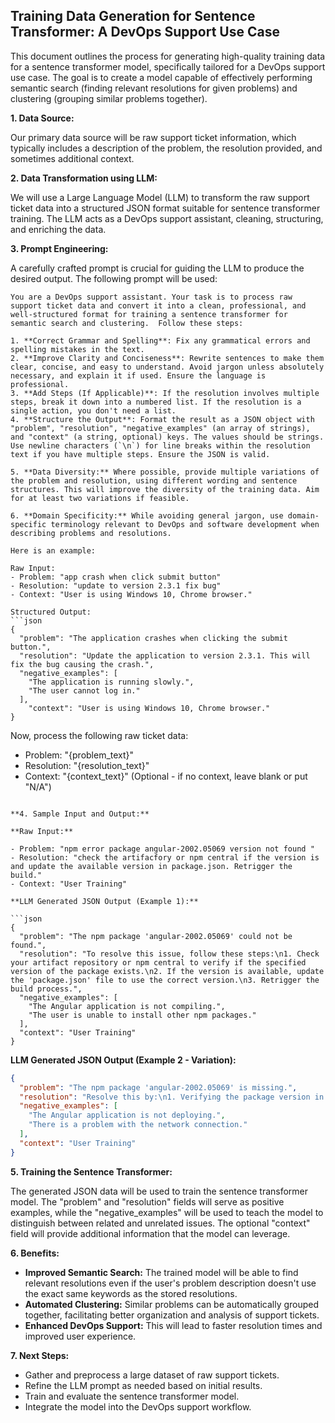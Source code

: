 ## Training Data Generation for Sentence Transformer: A DevOps Support Use Case

This document outlines the process for generating high-quality training data for a sentence transformer model, specifically tailored for a DevOps support use case.  The goal is to create a model capable of effectively performing semantic search (finding relevant resolutions for given problems) and clustering (grouping similar problems together).

**1. Data Source:**

Our primary data source will be raw support ticket information, which typically includes a description of the problem, the resolution provided, and sometimes additional context.

**2. Data Transformation using LLM:**

We will use a Large Language Model (LLM) to transform the raw support ticket data into a structured JSON format suitable for sentence transformer training. The LLM acts as a DevOps support assistant, cleaning, structuring, and enriching the data.

**3. Prompt Engineering:**

A carefully crafted prompt is crucial for guiding the LLM to produce the desired output.  The following prompt will be used:

```
You are a DevOps support assistant. Your task is to process raw support ticket data and convert it into a clean, professional, and well-structured format for training a sentence transformer for semantic search and clustering.  Follow these steps:

1. **Correct Grammar and Spelling**: Fix any grammatical errors and spelling mistakes in the text.
2. **Improve Clarity and Conciseness**: Rewrite sentences to make them clear, concise, and easy to understand. Avoid jargon unless absolutely necessary, and explain it if used. Ensure the language is professional.
3. **Add Steps (If Applicable)**: If the resolution involves multiple steps, break it down into a numbered list. If the resolution is a single action, you don't need a list.
4. **Structure the Output**: Format the result as a JSON object with "problem", "resolution", "negative_examples" (an array of strings), and "context" (a string, optional) keys. The values should be strings. Use newline characters (`\n`) for line breaks within the resolution text if you have multiple steps. Ensure the JSON is valid.

5. **Data Diversity:** Where possible, provide multiple variations of the problem and resolution, using different wording and sentence structures. This will improve the diversity of the training data. Aim for at least two variations if feasible.

6. **Domain Specificity:** While avoiding general jargon, use domain-specific terminology relevant to DevOps and software development when describing problems and resolutions.

Here is an example:

Raw Input:
- Problem: "app crash when click submit button"
- Resolution: "update to version 2.3.1 fix bug"
- Context: "User is using Windows 10, Chrome browser."

Structured Output:
```json
{
  "problem": "The application crashes when clicking the submit button.",
  "resolution": "Update the application to version 2.3.1. This will fix the bug causing the crash.",
  "negative_examples": [
    "The application is running slowly.",
    "The user cannot log in."
  ],
    "context": "User is using Windows 10, Chrome browser."
}
```

Now, process the following raw ticket data:

- Problem: "{problem_text}"
- Resolution: "{resolution_text}"
- Context: "{context_text}" (Optional - if no context, leave blank or put "N/A")

```

**4. Sample Input and Output:**

**Raw Input:**

- Problem: "npm error package angular-2002.05069 version not found "
- Resolution: "check the artifacfory or npm central if the version is and update the available version in package.json. Retrigger the build."
- Context: "User Training"

**LLM Generated JSON Output (Example 1):**

```json
{
  "problem": "The npm package 'angular-2002.05069' could not be found.",
  "resolution": "To resolve this issue, follow these steps:\n1. Check your artifact repository or npm central to verify if the specified version of the package exists.\n2. If the version is available, update the 'package.json' file to use the correct version.\n3. Retrigger the build process.",
  "negative_examples": [
    "The Angular application is not compiling.",
    "The user is unable to install other npm packages."
  ],
  "context": "User Training"
}
```

**LLM Generated JSON Output (Example 2 - Variation):**

```json
{
  "problem": "The npm package 'angular-2002.05069' is missing.",
  "resolution": "Resolve this by:\n1. Verifying the package version in your artifact repository or npm central.\n2. Updating the 'package.json' file with the correct, available version.\n3. Rerunning the build.",
  "negative_examples": [
    "The Angular application is not deploying.",
    "There is a problem with the network connection."
  ],
  "context": "User Training"
}
```

**5. Training the Sentence Transformer:**

The generated JSON data will be used to train the sentence transformer model.  The "problem" and "resolution" fields will serve as positive examples, while the "negative_examples" will be used to teach the model to distinguish between related and unrelated issues.  The optional "context" field will provide additional information that the model can leverage.

**6. Benefits:**

* **Improved Semantic Search:** The trained model will be able to find relevant resolutions even if the user's problem description doesn't use the exact same keywords as the stored resolutions.
* **Automated Clustering:** Similar problems can be automatically grouped together, facilitating better organization and analysis of support tickets.
* **Enhanced DevOps Support:**  This will lead to faster resolution times and improved user experience.

**7. Next Steps:**

* Gather and preprocess a large dataset of raw support tickets.
* Refine the LLM prompt as needed based on initial results.
* Train and evaluate the sentence transformer model.
* Integrate the model into the DevOps support workflow.
